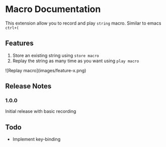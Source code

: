 # Macro Documentation

This extension allow you to record and play ```string``` macro.
Similar to emacs ```ctrl+(```


## Features

1. Store an existing string using ```store macro```
2. Replay the string as many time as you want using ```play macro```

\!\[Replay macro\]\(images/feature-x.png\)


## Release Notes


### 1.0.0

Initial release with basic recording

## Todo

* Implement key-binding
